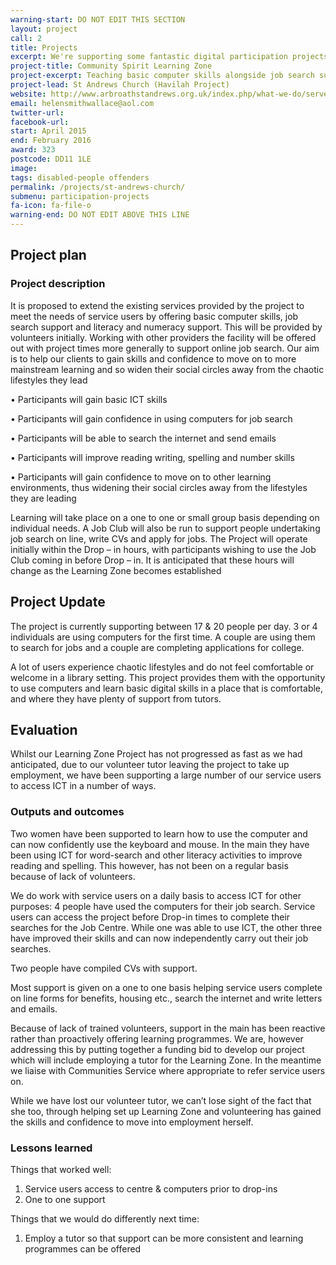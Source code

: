 ```yaml
---
warning-start: DO NOT EDIT THIS SECTION
layout: project
call: 2
title: Projects
excerpt: We're supporting some fantastic digital participation projects. Here are their stories.
project-title: Community Spirit Learning Zone
project-excerpt: Teaching basic computer skills alongside job search support and literacy and numeracy support
project-lead: St Andrews Church (Havilah Project)
website: http://www.arbroathstandrews.org.uk/index.php/what-we-do/serve/locally/havilah/
email: helensmithwallace@aol.com
twitter-url:
facebook-url:
start: April 2015
end: February 2016
award: 323
postcode: DD11 1LE
image:
tags: disabled-people offenders
permalink: /projects/st-andrews-church/
submenu: participation-projects
fa-icon: fa-file-o
warning-end: DO NOT EDIT ABOVE THIS LINE
---
```


## Project plan

### Project description

It is proposed to extend the existing services provided by the project to meet the needs of service users by offering basic computer skills, job search support and literacy and numeracy support. This will be provided by volunteers initially. Working with other providers the facility will be offered out with project times more generally to support online job search. Our aim is to help our clients to gain skills and confidence to move on to more mainstream learning and so widen their social circles away from the chaotic lifestyles they lead

•	Participants will gain basic ICT skills

•	Participants will gain confidence in using computers for job search

•	Participants will be able to search the internet and send emails

•	Participants will improve reading writing, spelling and number skills

•	Participants will gain confidence to move on to other learning environments, thus widening their social  circles away from the lifestyles they are leading

Learning will take place on a one to one or small group basis depending on individual needs. A Job Club will also be run to support people undertaking job search on line, write CVs and apply for jobs. The Project will operate initially within the Drop – in hours, with participants wishing to use the Job Club coming in before Drop – in. It is anticipated that these hours will change as the Learning Zone becomes established


## Project Update

The project is currently supporting between 17 & 20 people per day. 3 or 4 individuals are using computers for the first time. A couple are using them to search for jobs and a couple are completing applications for college.

A lot of users experience chaotic lifestyles and do not feel comfortable or welcome in a library setting. This project provides them with the opportunity to use computers and learn basic digital skills in a place that is comfortable, and where they have plenty of support from tutors.


## Evaluation

Whilst our Learning Zone Project has not progressed as fast as we had anticipated, due to our volunteer tutor leaving the project to take up employment, we have been supporting a large number of our service users to access ICT in a number of ways.

### Outputs and outcomes

Two women have been supported to learn how to use the computer and can now confidently use the keyboard and mouse. In the main they have been using ICT for word-search and other literacy activities to improve reading and spelling. This however, has not been on a regular basis because of lack of volunteers.

We do work with service users on a daily basis to access ICT for other purposes:
4 people have used the computers for their job search. Service users can access the project before Drop-in times to complete their searches for the Job Centre. While one was able to use ICT, the other three have improved their skills and can now independently carry out their job searches.

Two people have compiled CVs with support.

Most support is given on a one to one basis helping service users complete on line forms for benefits, housing etc., search the internet and write letters and emails.

Because of lack of trained volunteers, support in the main has been reactive rather than proactively offering learning programmes. We are, however addressing this by putting together a funding bid to develop our project which will include employing a tutor for the Learning Zone. In the meantime we liaise with Communities Service where appropriate to refer service users on.

While we have lost our volunteer tutor, we can’t lose sight of the fact that she too, through helping set up Learning Zone and volunteering has gained the skills and confidence to move into employment herself.

### Lessons learned

Things that worked well:

1. Service users access to centre & computers prior to drop-ins
2. One to one support

Things that we would do differently next time:

1. Employ a tutor so that support can be more consistent and learning programmes can be offered
